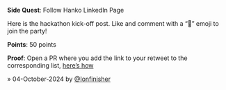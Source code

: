 **Side Quest**: Follow Hanko LinkedIn Page

Here is the hackathon kick-off post. Like and comment with a “🔑” emoji to join the party!

**Points**: 50 points

**Proof**: Open a PR where you add the link to your retweet to the corresponding list, [here’s how](https://www.notion.so/How-to-submit-a-non-code-contributions-via-GitHub-81166e8c948841d18209ac4c60280e60?pvs=4)

» 04-October-2024 by [@Ionfinisher](https://www.linkedin.com/in/teddy-assih-b4204b254/)